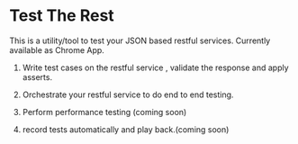 Test The Rest
======

This is a utility/tool to test your JSON based restful services. Currently available as Chrome App.

1. Write test cases on the restful service , validate the response and apply asserts.

2. Orchestrate  your restful service to do end to end testing.

3. Perform performance testing (coming soon)

4. record  tests automatically and play back.(coming soon) 
